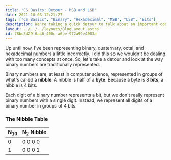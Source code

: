 ```yaml
---
title: 'CS Basics: Detour - MSB and LSB'
date: 2021-10-03 12:21:27
tags: ["CS Basics", "Binary", "Hexadecimal", "MSB", "LSB", "Bits"]
description: We're taking a quick detour to talk about an important concept when dealing with binary numbers — the Most Significant Bit, and the Least Significant Bit.
layout: ../../../layouts/BlogLayout.astro
id: 78be3d29-6a46-400c-a6be-972a99e4083a
---
```


Up until now, I've been representing binary, quaternary, octal, and hexadecimal numbers a little incorrectly. I did this so we wouldn't be dealing with too many concepts at once. So, let's take a detour and look at the way binary numbers are traditionally represented.

Binary numbers are, at least in computer science, represented in groups of what's called a __nibble__. A nibble is half of a __byte__. Because a byte is 8 __bits__, a nibble is 4 bits.

Each digit of a binary number represents a bit, but we don't really represent binary numbers with a single digit. Instead, we represent all digits of a binary number in groups of 4 bits.

### The Nibble Table

| N<sub>10</sub>  | N<sub>2</sub> Nibble |
| --------------- | -------------------- |
| 0 | 0 0 0 0 |
| 1 | 0 0 0 1 |